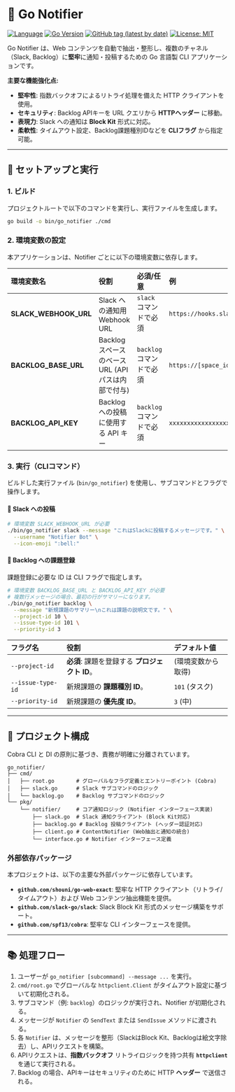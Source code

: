 # 🔔 Go Notifier

[![Language](https://img.shields.io/badge/Language-Go-blue)](https://golang.org/)
[![Go Version](https://img.shields.io/github/go-mod/go-version/shouni/go-notifier)](https://golang.org/)
[![GitHub tag (latest by date)](https://img.shields.io/github/v/tag/shouni/go-notifier)](https://github.com/shouni/go-notifier/tags)
[![License: MIT](https://img.shields.io/badge/License-MIT-yellow.svg)](https://opensource.org/licenses/MIT)

Go Notifier は、Web コンテンツを自動で抽出・整形し、複数のチャネル（Slack, Backlog）に**堅牢**に通知・投稿するための Go 言語製 CLI アプリケーションです。

**主要な機能強化点:**

* **堅牢性**: 指数バックオフによるリトライ処理を備えた HTTP クライアントを使用。
* **セキュリティ**: Backlog APIキーを URL クエリから **HTTPヘッダー** に移動。
* **表現力**: Slack への通知は **Block Kit** 形式に対応。
* **柔軟性**: タイムアウト設定、Backlog課題種別IDなどを **CLIフラグ** から指定可能。

-----

## 🚀 セットアップと実行

### 1\. ビルド

プロジェクトルートで以下のコマンドを実行し、実行ファイルを生成します。

```bash
go build -o bin/go_notifier ./cmd
```

### 2\. 環境変数の設定

本アプリケーションは、Notifier ごとに以下の環境変数に依存します。

| 環境変数名 | 役割 | 必須/任意 | 例 |
| :--- | :--- | :--- | :--- |
| **SLACK\_WEBHOOK\_URL** | Slack への通知用 Webhook URL | `slack` コマンドで必須 | `https://hooks.slack.com/services/TXXXX/...` |
| **BACKLOG\_BASE\_URL** | Backlog スペースのベース URL (APIパスは内部で付与) | `backlog` コマンドで必須 | `https://[space_id].backlog.jp` |
| **BACKLOG\_API\_KEY** | Backlog への投稿に使用する API キー | `backlog` コマンドで必須 | `xxxxxxxxxxxxxxxxxxxxxxxx` |

### 3\. 実行（CLIコマンド）

ビルドした実行ファイル (`bin/go_notifier`) を使用し、サブコマンドとフラグで操作します。

#### 🔹 Slack への投稿

```bash
# 環境変数 SLACK_WEBHOOK_URL が必要
./bin/go_notifier slack --message "これはSlackに投稿するメッセージです。" \
  --username "Notifier Bot" \
  --icon-emoji ":bell:"
```

#### 🔹 Backlog への課題登録

課題登録に必要な ID は CLI フラグで指定します。

```bash
# 環境変数 BACKLOG_BASE_URL と BACKLOG_API_KEY が必要
# 複数行メッセージの場合、最初の行がサマリーになります。
./bin/go_notifier backlog \
  --message "新規課題のサマリー\nこれは課題の説明文です。" \
  --project-id 10 \
  --issue-type-id 101 \
  --priority-id 3
```

| フラグ名 | 役割 | デフォルト値 |
| :--- | :--- | :--- |
| `--project-id` | **必須**: 課題を登録する **プロジェクト ID**。 | (環境変数から取得) |
| `--issue-type-id` | 新規課題の **課題種別 ID**。 | `101` (タスク) |
| `--priority-id` | 新規課題の **優先度 ID**。 | `3` (中) |

-----

## 📐 プロジェクト構成

Cobra CLI と DI の原則に基づき、責務が明確に分離されています。

```
go_notifier/
├── cmd/
│   ├── root.go       # グローバルなフラグ定義とエントリーポイント (Cobra)
│   ├── slack.go      # Slack サブコマンドのロジック
│   └── backlog.go    # Backlog サブコマンドのロジック
└── pkg/
    └── notifier/     # コア通知ロジック (Notifier インターフェース実装)
        ├── slack.go  # Slack 通知クライアント (Block Kit対応)
        ├── backlog.go # Backlog 投稿クライアント (ヘッダー認証対応)
        ├── client.go # ContentNotifier (Web抽出と通知の統合)
        └── interface.go # Notifier インターフェース定義
```

### 外部依存パッケージ

本プロジェクトは、以下の主要な外部パッケージに依存しています。

* **`github.com/shouni/go-web-exact`**: 堅牢な HTTP クライアント（リトライ/タイムアウト）および Web コンテンツ抽出機能を提供。
* **`github.com/slack-go/slack`**: Slack Block Kit 形式のメッセージ構築をサポート。
* **`github.com/spf13/cobra`**: 堅牢な CLI インターフェースを提供。

-----

## 📚 処理フロー

1.  ユーザーが `go_notifier [subcommand] --message ...` を実行。
2.  `cmd/root.go` でグローバルな `httpclient.Client` がタイムアウト設定に基づいて初期化される。
3.  サブコマンド（例: `backlog`）のロジックが実行され、Notifier が初期化される。
4.  メッセージが `Notifier` の `SendText` または `SendIssue` メソッドに渡される。
5.  各 `Notifier` は、メッセージを整形（SlackはBlock Kit、Backlogは絵文字除去）し、APIリクエストを構築。
6.  APIリクエストは、**指数バックオフ** リトライロジックを持つ共有 **`httpclient`** を通じて実行される。
7.  Backlog の場合、APIキーはセキュリティのために HTTP **ヘッダー** で送信される。

